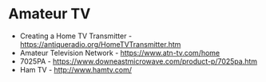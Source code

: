 # Amateur TV

* Creating a Home TV Transmitter - https://antiqueradio.org/HomeTVTransmitter.htm
* Amateur Television Network - https://www.atn-tv.com/home
* 7025PA - https://www.downeastmicrowave.com/product-p/7025pa.htm
* Ham TV - http://www.hamtv.com/